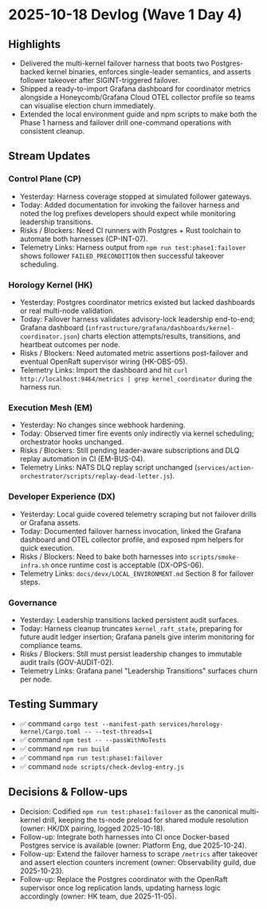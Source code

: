 # 2025-10-18 Devlog (Wave 1 Day 4)

## Highlights
- Delivered the multi-kernel failover harness that boots two Postgres-backed kernel binaries, enforces single-leader semantics, and asserts follower takeover after SIGINT-triggered failover.
- Shipped a ready-to-import Grafana dashboard for coordinator metrics alongside a Honeycomb/Grafana Cloud OTEL collector profile so teams can visualise election churn immediately.
- Extended the local environment guide and npm scripts to make both the Phase 1 harness and failover drill one-command operations with consistent cleanup.

## Stream Updates
### Control Plane (CP)
- Yesterday: Harness coverage stopped at simulated follower gateways.
- Today: Added documentation for invoking the failover harness and noted the log prefixes developers should expect while monitoring leadership transitions.
- Risks / Blockers: Need CI runners with Postgres + Rust toolchain to automate both harnesses (CP-INT-07).
- Telemetry Links: Harness output from `npm run test:phase1:failover` shows follower `FAILED_PRECONDITION` then successful takeover scheduling.

### Horology Kernel (HK)
- Yesterday: Postgres coordinator metrics existed but lacked dashboards or real multi-node validation.
- Today: Failover harness validates advisory-lock leadership end-to-end; Grafana dashboard (`infrastructure/grafana/dashboards/kernel-coordinator.json`) charts election attempts/results, transitions, and heartbeat outcomes per node.
- Risks / Blockers: Need automated metric assertions post-failover and eventual OpenRaft supervisor wiring (HK-OBS-05).
- Telemetry Links: Import the dashboard and hit `curl http://localhost:9464/metrics | grep kernel_coordinator` during the harness run.

### Execution Mesh (EM)
- Yesterday: No changes since webhook hardening.
- Today: Observed timer fire events only indirectly via kernel scheduling; orchestrator hooks unchanged.
- Risks / Blockers: Still pending leader-aware subscriptions and DLQ replay automation in CI (EM-BUS-04).
- Telemetry Links: NATS DLQ replay script unchanged (`services/action-orchestrator/scripts/replay-dead-letter.js`).

### Developer Experience (DX)
- Yesterday: Local guide covered telemetry scraping but not failover drills or Grafana assets.
- Today: Documented failover harness invocation, linked the Grafana dashboard and OTEL collector profile, and exposed npm helpers for quick execution.
- Risks / Blockers: Need to bake both harnesses into `scripts/smoke-infra.sh` once runtime cost is acceptable (DX-OPS-06).
- Telemetry Links: `docs/devx/LOCAL_ENVIRONMENT.md` Section 8 for failover steps.

### Governance
- Yesterday: Leadership transitions lacked persistent audit surfaces.
- Today: Harness cleanup truncates `kernel_raft_state`, preparing for future audit ledger insertion; Grafana panels give interim monitoring for compliance teams.
- Risks / Blockers: Still must persist leadership changes to immutable audit trails (GOV-AUDIT-02).
- Telemetry Links: Grafana panel "Leadership Transitions" surfaces churn per node.

## Testing Summary
- ✅ command `cargo test --manifest-path services/horology-kernel/Cargo.toml -- --test-threads=1`
- ✅ command `npm test -- --passWithNoTests`
- ✅ command `npm run build`
- ✅ command `npm run test:phase1:failover`
- ✅ command `node scripts/check-devlog-entry.js`

## Decisions & Follow-ups
- Decision: Codified `npm run test:phase1:failover` as the canonical multi-kernel drill, keeping the ts-node preload for shared module resolution (owner: HK/DX pairing, logged 2025-10-18).
- Follow-up: Integrate both harnesses into CI once Docker-based Postgres service is available (owner: Platform Eng, due 2025-10-24).
- Follow-up: Extend the failover harness to scrape `/metrics` after takeover and assert election counters increment (owner: Observability guild, due 2025-10-23).
- Follow-up: Replace the Postgres coordinator with the OpenRaft supervisor once log replication lands, updating harness logic accordingly (owner: HK team, due 2025-11-05).
